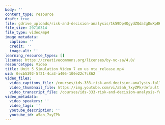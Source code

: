 ```yaml
---
body: ''
content_type: resource
draft: true
file: gdrive_uploads/risk-and-decision-analysis/1k59Dp4QgydZQda3gDwXp86RmvlGNHKFU/unit_5_simulation_video_7_en_us_mta_release.mp4
file_size: 29710314
file_type: video/mp4
image_metadata:
  caption: ''
  credit: ''
  image-alt: ''
learning_resource_types: []
license: https://creativecommons.org/licenses/by-nc-sa/4.0/
resourcetype: Video
title: Unit_5_Simulation_Video_7_en_us_mta_release.mp4
uid: 0ecb5392-5f21-4ca3-a406-100e22c7c862
video_files:
  video_captions_file: /courses/ids-333-risk-and-decision-analysis-fall-2021/unit_5_simulation_video_7_en_us_mta_release_captions.vtt
  video_thumbnail_file: https://img.youtube.com/vi/a5ah_7xyZPk/default.jpg
  video_transcript_file: /courses/ids-333-risk-and-decision-analysis-fall-2021/unit_5_simulation_video_7_en_us_mta_release_transcript2.pdf
video_metadata:
  video_speakers: ''
  video_tags: ''
  youtube_description: ''
  youtube_id: a5ah_7xyZPk
---
```

